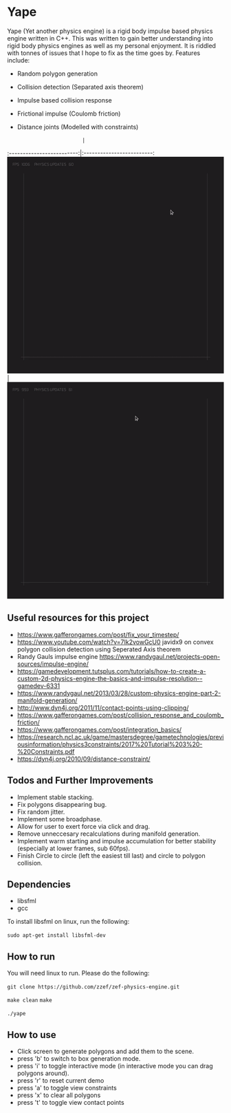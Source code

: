# Yape

Yape (Yet another physics engine) is a rigid body impulse based physics engine written in C++. This was written to gain better understanding into rigid body physics engines as well as my personal enjoyment. It is riddled with tonnes of issues that I hope to fix as the time goes by. Features include:

- Random polygon generation
- Collision detection (Separated axis theorem)
- Impulse based collision response
- Frictional impulse (Coulomb friction)
- Distance joints (Modelled with constraints)

                           | 
:-------------------------:|:-------------------------:
![](https://raw.githubusercontent.com/zzef/yape/master/demos/final_demo1.gif)  |  ![](https://raw.githubusercontent.com/zzef/yape/master/demos/final_demo2.gif)

## Useful resources for this project

- https://www.gafferongames.com/post/fix_your_timestep/
- https://www.youtube.com/watch?v=7Ik2vowGcU0 javidx9 on convex polygon collision detection using Seperated Axis theorem
- Randy Gauls impulse engine https://www.randygaul.net/projects-open-sources/impulse-engine/
- https://gamedevelopment.tutsplus.com/tutorials/how-to-create-a-custom-2d-physics-engine-the-basics-and-impulse-resolution--gamedev-6331
- https://www.randygaul.net/2013/03/28/custom-physics-engine-part-2-manifold-generation/
- http://www.dyn4j.org/2011/11/contact-points-using-clipping/
- https://www.gafferongames.com/post/collision_response_and_coulomb_friction/
- https://www.gafferongames.com/post/integration_basics/
- https://research.ncl.ac.uk/game/mastersdegree/gametechnologies/previousinformation/physics3constraints/2017%20Tutorial%203%20-%20Constraints.pdf
- https://dyn4j.org/2010/09/distance-constraint/


## Todos and Further Improvements

- Implement stable stacking.
- Fix polygons disappearing bug.
- Fix random jitter.
- Implement some broadphase.
- Allow for user to exert force via click and drag.
- Remove unneccesary recalculations during manifold generation.
- Implement warm starting and impulse accumulation for better stability (especially at lower frames, sub 60fps).
- Finish Circle to circle (left the easiest till last) and circle to polygon collision.

## Dependencies
- libsfml
- gcc

To install libsfml on linux, run the following:

`sudo apt-get install libsfml-dev`

## How to run
You will need linux to run. Please do the following:

`git clone https://github.com/zzef/zef-physics-engine.git`

`make clean`
`make`

`./yape`

## How to use

- Click screen to generate polygons and add them to the scene. 
- press 'b' to switch to box generation mode.
- press 'i' to toggle interactive mode (in interactive mode you can drag polygons around).
- press 'r' to reset current demo
- press 'a' to toggle view constraints
- press 'x' to clear all polygons
- press 't' to toggle view contact points
